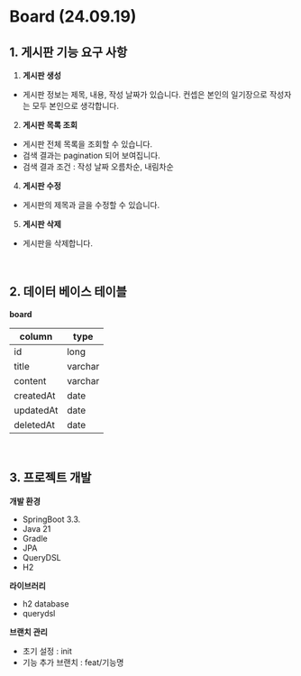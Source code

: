 # Board (24.09.19)
## 1. 게시판 기능 요구 사항
1. **게시판 생성**
- 게시판 정보는 제목, 내용, 작성 날짜가 있습니다. 컨셉은 본인의 일기장으로 작성자는 모두 본인으로 생각합니다.

2. **게시판 목록 조회**
- 게시판 전체 목록을 조회할 수 있습니다.
- 검색 결과는 pagination 되어 보여집니다.
- 검색 결과 조건 : 작성 날짜 오름차순, 내림차순

4. **게시판 수정**
- 게시판의 제목과 글을 수정할 수 있습니다.

5. **게시판 삭제**
- 게시판을 삭제합니다.

<br>

## 2. 데이터 베이스 테이블
**board**

| column | type |
| --- | --- |
| id | long |
| title | varchar |
| content | varchar |
| createdAt | date |
| updatedAt | date |
| deletedAt | date |

<br>

## 3. 프로젝트 개발
**개발 환경**

- SpringBoot 3.3.
- Java 21
- Gradle
- JPA
- QueryDSL
- H2

**라이브러리**

- h2 database
- querydsl

**브랜치 관리**

- 초기 설정 : init
- 기능 추가 브랜치 : feat/기능명
